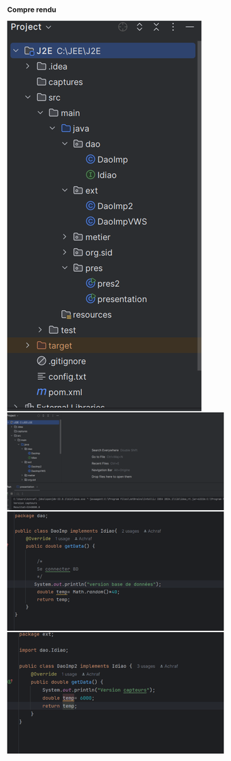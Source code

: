 <h3> Compre rendu</h3>
<img src="captures/Capture.PNG">
<img src="captures/Capture1.PNG">
<img src="captures/capture2.PNG">
<img src="captures/capture3.PNG">
